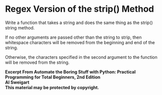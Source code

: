 
# Regex Version of the strip() Method

Write a function that takes a string and does the same thing as the strip() string method. 

If no other arguments are passed other than the string to strip, then whitespace characters will be removed from the beginning and end of the string. 

Otherwise, the characters specified in the second argument to the function will be removed from the string.

**Excerpt From Automate the Boring Stuff with Python: Practical Programming for Total Beginners, 2nd Edition  
Al Sweigart  
This material may be protected by copyright.**